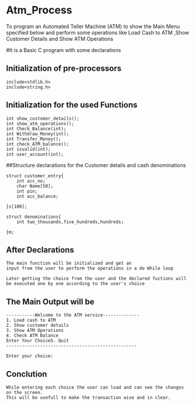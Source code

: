 # Atm_Process
To program an Automated Teller Machine (ATM) to show the Main Menu specified below and perform some operations like Load Cash to ATM ,Show Customer Details and Show ATM Operations

#It is a Basic C program with some declarations

## Initialization of pre-processors
```include<stdio.h>
include<stdlib.h>
include<string.h>
```

## Initialization for the used Functions
```int load_cash();
int show_customer_details();
int show_atm_operations();
int Check_Balance(int);
int Withdraw_Money(int);
int Transfer_Money();
int check_ATM_balance();
int isvalid(int);
int user_account(int);
```

##Structure declarations for the Customer details and cash denominations
```
struct customer_entry{
    int acc_no;
    char Name[50];
    int pin;
    int acc_balance;

}s[100];
```
```
struct denominations{
    int two_thousands,five_hundreds,hundreds;

}m;
```
## After Declarations
```
The main function will be initialized and get an 
input from the user to perform the operations in a do While loop
```
```
Later getting the choice from the user and the declared fuctions will
be executed one by one according to the user's choice
```
## The Main Output will be
```
-----------Welcome to the ATM service--------------
1. Load cash to ATM
2. Show customer details
3. Show ATM Operations
4. Check ATM Balance
Enter Your Choice5. Quit
--------------------------------------------------

Enter your choice:
```
## Conclution
```
While entering each choice the user can load and can see the changes on the screen.
This will be usefull to make the transaction wise and in clear.
```





